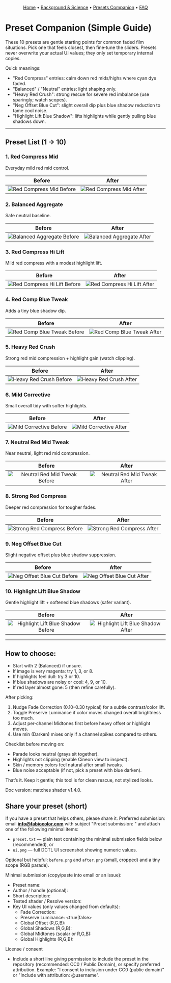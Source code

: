 <p align="center">
  <a href="../README.md">Home</a> •
  <a href="BACKGROUND_FILM_FADING.md">Background & Science</a> •
  <a href="presets_companion.md">Presets Companion</a> •
  <a href="FAQ.md">FAQ</a>
</p>

# Preset Companion (Simple Guide)

These 10 presets are gentle starting points for common faded film situations. Pick one that feels closest, then fine‑tune the sliders. Presets never overwrite your actual UI values; they only set temporary internal copies.

Quick meanings:
- "Red Compress" entries: calm down red mids/highs where cyan dye faded.
- "Balanced" / "Neutral" entries: light shaping only.
- "Heavy Red Crush": strong rescue for severe red imbalance (use sparingly; watch scopes).
- "Neg Offset Blue Cut": slight overall dip plus blue shadow reduction to tame cool noise.
- "Highlight Lift Blue Shadow": lifts highlights while gently pulling blue shadows down.

---

## Preset List (1 → 10)

### 1. Red Compress Mid
Everyday mild red mid control.

| Before | After |
| :---: | :---: |
| ![Red Compress Mid Before](../assets/before/RedCompressMid_before.png) | ![Red Compress Mid After](../assets/after/RedCompressMid_after.png) |

### 2. Balanced Aggregate
Safe neutral baseline.

| Before | After |
| :---: | :---: |
| ![Balanced Aggregate Before](../assets/before/BalancedAggregate_before.png) | ![Balanced Aggregate After](../assets/after/BalancedAggregate_after.png) |

### 3. Red Compress Hi Lift
Mild red compress with a modest highlight lift.

| Before | After |
| :---: | :---: |
| ![Red Compress Hi Lift Before](../assets/before/RedCompressHiLift_before.png) | ![Red Compress Hi Lift After](../assets/after/RedCompressHiLift_after.png) |

### 4. Red Comp Blue Tweak
Adds a tiny blue shadow dip.

| Before | After |
| :---: | :---: |
| ![Red Comp Blue Tweak Before](../assets/before/RedCompBlueTweak_before.png) | ![Red Comp Blue Tweak After](../assets/after/RedCompBlueTweak_after.png) |

### 5. Heavy Red Crush
Strong red mid compression + highlight gain (watch clipping).

| Before | After |
| :---: | :---: |
| ![Heavy Red Crush Before](../assets/before/heavyredcrush_before.png) | ![Heavy Red Crush After](../assets/after/heavyredcrush_after.png) |

### 6. Mild Corrective
Small overall tidy with softer highlights.

| Before | After |
| :---: | :---: |
| ![Mild Corrective Before](../assets/before/MildCorrective_before.png) | ![Mild Corrective After](../assets/after/MildCorrective_after.png) |

### 7. Neutral Red Mid Tweak
Near neutral, light red mid compression.

| Before | After |
| :---: | :---: |
| ![Neutral Red Mid Tweak Before](../assets/before/NeutralRedMid%20Tweak_before.png) | ![Neutral Red Mid Tweak After](../assets/after/NeutralRedMid%20Tweak_after.png) |

### 8. Strong Red Compress
Deeper red compression for tougher fades.

| Before | After |
| :---: | :---: |
| ![Strong Red Compress Before](../assets/before/StrongRedCompress_before.png) | ![Strong Red Compress After](../assets/after/StrongRedCompress_after.png) |

### 9. Neg Offset Blue Cut
Slight negative offset plus blue shadow suppression.

| Before | After |
| :---: | :---: |
| ![Neg Offset Blue Cut Before](../assets/before/NegOffsetBlueCut_before.png) | ![Neg Offset Blue Cut After](../assets/after/NegOffsetBlueCut_after.png) |

### 10. Highlight Lift Blue Shadow
Gentle highlight lift + softened blue shadows (safer variant).

| Before | After |
| :---: | :---: |
| ![Highlight Lift Blue Shadow Before](../assets/before/HighlightLiftBlueShadow_before.png) | ![Highlight Lift Blue Shadow After](../assets/after/HighlightLiftBlueShadow_after.png) |

---

## How to choose:
- Start with 2 (Balanced) if unsure.
- If image is very magenta: try 1, 3, or 8.
- If highlights feel dull: try 3 or 10.
- If blue shadows are noisy or cool: 4, 9, or 10.
- If red layer almost gone: 5 (then refine carefully).

After picking:
1. Nudge Fade Correction (0.10–0.30 typical) for a subtle contrast/color lift.
2. Toggle Preserve Luminance if color moves changed overall brightness too much.
3. Adjust per‑channel Midtones first before heavy offset or highlight moves.
4. Use min (Darken) mixes only if a channel spikes compared to others.

Checklist before moving on:
- Parade looks neutral (grays sit together).
- Highlights not clipping (enable Cineon view to inspect).
- Skin / memory colors feel natural after small tweaks.
- Blue noise acceptable (if not, pick a preset with blue darken).

That’s it. Keep it gentle; this tool is for clean rescue, not stylized looks.

Doc version: matches shader v1.4.0.

## Share your preset (short)

If you have a preset that helps others, please share it. Preferred submission: email **info@fabiocolor.com** with subject "Preset submission: <your preset name>" and attach one of the following minimal items:

- `preset.txt` — plain text containing the minimal submission fields below (recommended), or
- `ui.png` — full DCTL UI screenshot showing numeric values.

Optional but helpful: `before.png` and `after.png` (small, cropped) and a tiny scope (RGB parade).

Minimal submission (copy/paste into email or an issue):
- Preset name:
- Author / handle (optional):
- Short description:
- Tested shader / Resolve version:
- Key UI values (only values changed from defaults):
	- Fade Correction:
	- Preserve Luminance: <true|false>
	- Global Offset (R,G,B):
	- Global Shadows (R,G,B):
	- Global Midtones (scalar or R,G,B):
	- Global Highlights (R,G,B):
   
License / consent
- Include a short line giving permission to include the preset in the repository (recommended: CC0 / Public Domain), or specify preferred attribution.
	Example: "I consent to inclusion under CC0 (public domain)" or "Include with attribution: @username".
